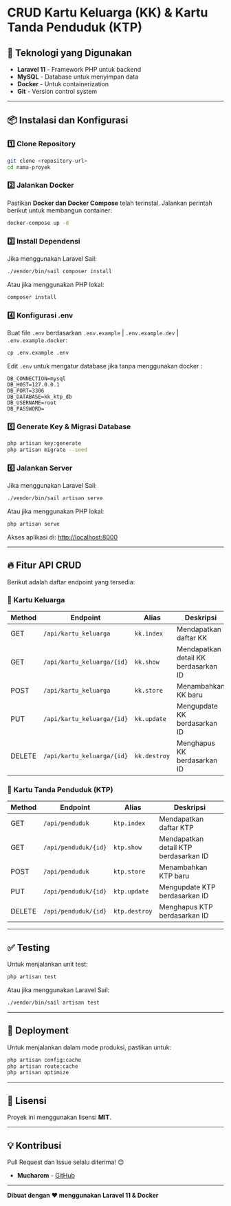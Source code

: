 # CRUD Kartu Keluarga (KK) & Kartu Tanda Penduduk (KTP)

## 📌 Teknologi yang Digunakan
- **Laravel 11** - Framework PHP untuk backend
- **MySQL** - Database untuk menyimpan data
- **Docker** - Untuk containerization
- **Git** - Version control system

---

## 📦 Instalasi dan Konfigurasi

### 1️⃣ **Clone Repository**
```sh
git clone <repository-url>
cd nama-proyek
```

### 2️⃣ **Jalankan Docker**
Pastikan **Docker dan Docker Compose** telah terinstal. Jalankan perintah berikut untuk membangun container:
```sh
docker-compose up -d
```

### 3️⃣ **Install Dependensi**
Jika menggunakan Laravel Sail:
```sh
./vendor/bin/sail composer install
```
Atau jika menggunakan PHP lokal:
```sh
composer install
```

### 4️⃣ **Konfigurasi .env**
Buat file `.env` berdasarkan `.env.example` | `.env.example.dev` | `.env.example.docker`:
```sh
cp .env.example .env
```
Edit `.env` untuk mengatur database jika tanpa menggunakan docker :
```
DB_CONNECTION=mysql
DB_HOST=127.0.0.1
DB_PORT=3306
DB_DATABASE=kk_ktp_db
DB_USERNAME=root
DB_PASSWORD=
```

### 5️⃣ **Generate Key & Migrasi Database**
```sh
php artisan key:generate
php artisan migrate --seed
```

### 6️⃣ **Jalankan Server**
Jika menggunakan Laravel Sail:
```sh
./vendor/bin/sail artisan serve
```
Atau jika menggunakan PHP lokal:
```sh
php artisan serve
```
Akses aplikasi di: [http://localhost:8000](http://localhost:8000)

---

## 🔥 Fitur API CRUD
Berikut adalah daftar endpoint yang tersedia:

### 📌 **Kartu Keluarga**
| Method | Endpoint | Alias | Deskripsi |
|--------|----------|--------|------------|
| GET | `/api/kartu_keluarga` | `kk.index` | Mendapatkan daftar KK |
| GET | `/api/kartu_keluarga/{id}` | `kk.show` | Mendapatkan detail KK berdasarkan ID |
| POST | `/api/kartu_keluarga` | `kk.store` | Menambahkan KK baru |
| PUT | `/api/kartu_keluarga/{id}` | `kk.update` | Mengupdate KK berdasarkan ID |
| DELETE | `/api/kartu_keluarga/{id}` | `kk.destroy` | Menghapus KK berdasarkan ID |

### 📌 **Kartu Tanda Penduduk (KTP)**
| Method | Endpoint | Alias | Deskripsi |
|--------|----------|--------|------------|
| GET | `/api/penduduk` | `ktp.index` | Mendapatkan daftar KTP |
| GET | `/api/penduduk/{id}` | `ktp.show` | Mendapatkan detail KTP berdasarkan ID |
| POST | `/api/penduduk` | `ktp.store` | Menambahkan KTP baru |
| PUT | `/api/penduduk/{id}` | `ktp.update` | Mengupdate KTP berdasarkan ID |
| DELETE | `/api/penduduk/{id}` | `ktp.destroy` | Menghapus KTP berdasarkan ID |

---

## ✅ Testing
Untuk menjalankan unit test:
```sh
php artisan test
```
Atau jika menggunakan Laravel Sail:
```sh
./vendor/bin/sail artisan test
```

---

## 🚀 Deployment
Untuk menjalankan dalam mode produksi, pastikan untuk:
```sh
php artisan config:cache
php artisan route:cache
php artisan optimize
```

---

## 📜 Lisensi
Proyek ini menggunakan lisensi **MIT**.

---

## 💡 Kontribusi
Pull Request dan Issue selalu diterima! 😊
- **Mucharom** - [GitHub](https://github.com/mucharomtzaka)
---

**Dibuat dengan ❤️ menggunakan Laravel 11 & Docker**

